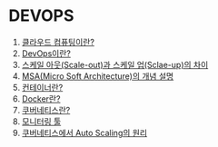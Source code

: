 # DEVOPS

1. [클라우드 컴퓨팅이란?](https://luminousol.notion.site/5aa7223a93314bd6a5ef3c78c8dc25b3?pvs=4)
2. [DevOps이란?](https://luminousol.notion.site/DevOps-e5ab821457474e4db643a3563d31427f?pvs=4)
3. [스케일 아웃(Scale-out)과 스케일 업(Sclae-up)의 차이](https://luminousol.notion.site/Scale-out-Scale-up-450044e939194608a203dab4e69d5fa7?pvs=4)
4. [MSA(Micro Soft Architecture)의 개념 설명]()
5. [컨테이너란?](https://luminousol.notion.site/Container-8fa1a22545a8420da20f92fe87246b98?pvs=4)
6. [Docker란?](https://luminousol.notion.site/Docker-17a343f1fc5a468a9061691a9674b29e?pvs=4)
7. [쿠버네티스란?](https://luminousol.notion.site/Kubernates-c03415dbecf9499981341ff8a5701a85?pvs=4)
8. [모니터링 툴]()
9. [쿠버네티스에서 Auto Scaling의 원리]()
